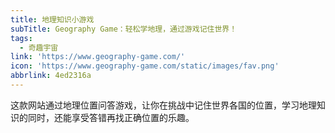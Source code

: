 ```yaml
---
title: 地理知识小游戏
subTitle: Geography Game：轻松学地理，通过游戏记住世界！
tags:
  - 奇趣宇宙
link: 'https://www.geography-game.com/'
icon: 'https://www.geography-game.com/static/images/fav.png'
abbrlink: 4ed2316a
---
```


这款网站通过地理位置问答游戏，让你在挑战中记住世界各国的位置，学习地理知识的同时，还能享受答错再找正确位置的乐趣。